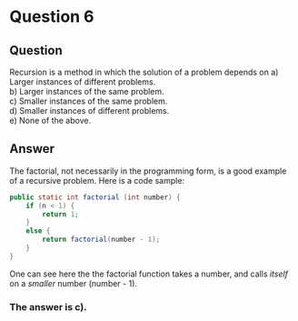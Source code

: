 # Question 6
## Question
Recursion is a method in which the solution of a problem depends on
a) Larger instances of different problems.  
b) Larger instances of the same problem.  
c) Smaller instances of the same problem.  
d) Smaller instances of different problems.   
e) None of the above.   
## Answer
The factorial, not necessarily in the programming form, is a good example of a recursive problem. Here is a code sample:
```java
public static int factorial (int number) {
	if (n < 1) {
		return 1;
	}
	else {
		return factorial(number - 1);
	}
}
```
One can see here the the factorial function takes a number, and calls *itself* on a *smaller* number (number - 1). 

### **The answer is c).**